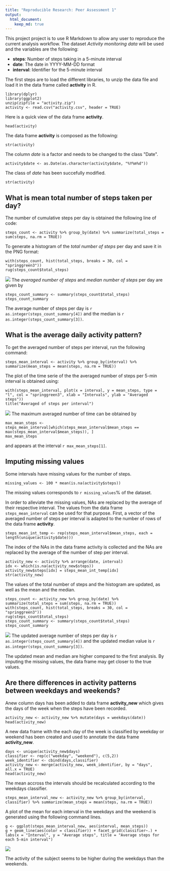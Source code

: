 ```yaml
---
title: "Reproducible Research: Peer Assessment 1"
output: 
  html_document:
    keep_md: true
---
```

This project project is to use R Markdown to allow any user to reproduce the current analysis workflow. The dataset *Activity monitoring data* will be used and the variables are the following:

- **steps**: Number of steps taking in a 5-minute interval
- **date**: The date in YYYY-MM-DD format
- **interval**: Identifier for the 5-minute interval

The first steps are to load the different libraries, to unzip the data file and load it in the data frame called **activity** in R. 
```{r}
library(dplyr)
library(ggplot2)
unzip(zipfile = "activity.zip")
activity <- read.csv("activity.csv", header = TRUE)
```
Here is a quick view of the data frame **activity**.
```{r}
head(activity)
```
The data frame **activity** is composed as the following:
```{r}
str(activity)
```
The column *date* is a factor and needs to be changed to the class "Date".
```{r}
activity$date <- as.Date(as.character(activity$date, "%Y%m%d"))
```
The class of *date* has been succefully modified.
```{r}
str(activity)
```

## What is mean total number of steps taken per day?
The number of cumulative steps per day is obtained the following line of code:
```{r}
steps_count <- activity %>% group_by(date) %>% summarize(total_steps = sum(steps, na.rm = TRUE))
```

To generate a histogram of the *total number of steps* per day and save it in the PNG format:
```{r}
with(steps_count, hist(total_steps, breaks = 30, col = "springgreen3"))
rug(steps_count$total_steps)
```
![](plot1.png)<!-- -->
The *averaged number of steps* and *median number of steps* per day are given by
```{r}
steps_count_summary <- summary(steps_count$total_steps)
steps_count_summary
```
The average number of steps per day is `r as.integer(steps_count_summary[4])` and the median is `r as.integer(steps_count_summary[3])`.

## What is the average daily activity pattern?
To get the averaged number of steps per interval, run the following command:
```{r}
steps_mean_interval <- activity %>% group_by(interval) %>% summarize(mean_steps = mean(steps, na.rm = TRUE))
```

The plot of the time serie of the the averaged number of steps per 5-min interval is obtained using:
```{r}
with(steps_mean_interval, plot(x = interval, y = mean_steps, type = "l", col = "springgreen3", xlab = "Intervals", ylab = "Averaged steps"))
title("Averaged of steps per interval")
```
![](plot2.png)<!-- -->
The maximum averaged number of time can be obtained by
```{r}
max_mean_steps <- steps_mean_interval[which(steps_mean_interval$mean_steps == max(steps_mean_interval$mean_steps)), ]
max_mean_steps
```
and appears at the interval `r max_mean_steps[1]`.  

## Imputing missing values
Some intervals have missing values for the number of steps.  
```{r}
missing_values <- 100 * mean(is.na(activity$steps))
```
The missing values corresponds to `r missing_values`% of the dataset.

In order to alleviate the missing values, NAs are replaced by the average of their respective interval. The values from the data frame `steps_mean_interval` can be used for that purpose. First, a vector of the averaged number of steps per interval is adapted to the number of rows of the data frame **activity**.
```{r}
steps_mean_int_temp <- rep(steps_mean_interval$mean_steps, each = length(unique(activity$date)))
```
The index of the NAs in the data frame activity is collected and the NAs are replaced by the average of the number of step per interval.
```{r}
activity_new <- activity %>% arrange(date, interval)
idx <- which(is.na(activity_new$steps))
activity_new$steps[idx] = steps_mean_int_temp[idx]
str(activity_new)
```
The values of the total number of steps and the histogram are updated, as well as the mean and the median.
```{r}
steps_count <- activity_new %>% group_by(date) %>% summarize(total_steps = sum(steps, na.rm = TRUE))
with(steps_count, hist(total_steps, breaks = 30, col = "springgreen3"))
rug(steps_count$total_steps)
steps_count_summary <- summary(steps_count$total_steps)
steps_count_summary
```
![](plot3.png)<!-- -->
The updated average number of steps per day is `r as.integer(steps_count_summary[4])` and the updated median value is `r as.integer(steps_count_summary[3])`.  

The updated mean and median are higher compared to the first analysis. By imputing the missing values, the data frame may get closer to the true values.  

## Are there differences in activity patterns between weekdays and weekends?
Anew column days has been added to data frame **activity_new** which gives the days of the week when the steps have been recorded.
```{r}
activity_new <- activity_new %>% mutate(days = weekdays(date))
head(activity_new)
```
A new data frame with the each day of the week is classified by weekday or weekend has been created and used to annotate the data frame **activity_new**.
```{r}
days <- unique(activity_new$days)
classifier <- rep(c("weekday", "weekend"), c(5,2))
week_identifier <- cbind(days,classifier)
activity_new <- merge(activity_new, week_identifier, by = "days", all.x = TRUE)
head(activity_new)
```
The mean accross the intervals should be recalculated according to the weekdays classifier.
```{r}
steps_mean_interval_new <- activity_new %>% group_by(interval, classifier) %>% summarize(mean_steps = mean(steps, na.rm = TRUE))
```
A plot of the mean for each interval in the weekdays and the weekend is generated using the following command lines.  
```{r}
g <- ggplot(steps_mean_interval_new, aes(interval, mean_steps))
g + geom_line(aes(color = classifier)) + facet_grid(classifier~.) + labs(x = "Interval", y = "Average steps", title = "Average steps for each 5-min interval")
```
![](plot4.png)<!-- -->

The activity of the subject seems to be higher during the weekdays than the weekends. 
